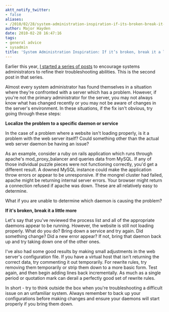 ```yaml
---
aktt_notify_twitter:
- false
aliases:
- /2010/02/28/system-administration-inspiration-if-its-broken-break-it-a-little-more/
author: Major Hayden
date: 2010-02-28 16:47:16
tags:
- general advice
- sysadmin
title: 'System Administration Inspiration: If it’s broken, break it a little more'
---
```


Earlier this year, [I started a series of posts][1] to encourage systems administrators to refine their troubleshooting abilities. This is the second post in that series.

Almost every system administrator has found themselves in a situation where they're confronted with a server which has a problem. However, if you're not the primary administrator for the server, you may not always know what has changed recently or you may not be aware of changes in the server's environment. In these situations, if the fix isn't obvious, try going through these steps:

**Localize the problem to a specific daemon or service**

In the case of a problem where a website isn't loading properly, is it a problem with the web server itself? Could something other than the actual web server daemon be having an issue?

As an example, consider a ruby on rails application which runs through apache's mod\_proxy\_balancer and queries data from MySQL. If any of those individual puzzle pieces were not functioning correctly, you'd get a different result. A downed MySQL instance could make the application throw errors or appear to be unresponsive. If the mongrel cluster had failed, apache might be returning internal server errors. Your browser might return a connection refused if apache was down. These are all relatively easy to determine.

What if you are unable to determine which daemon is causing the problem?

**If it's broken, break it a little more**

Let's say that you've reviewed the process list and all of the appropriate daemons appear to be running. However, the website is still not loading properly. What do you do? Bring down a service and try again. Did something change? Did a new error appear? If not, bring that daemon back up and try taking down one of the other ones.

I've also had some good results by making small adjustments in the web server's configuration file. If you have a virtual host that isn't returning the correct data, try commenting it out temporarily. For rewrite rules, try removing them temporarily or strip them down to a more basic form. Test again, and then begin adding lines back incrementally. As much as a single period or quotation mark can derail a perfectly good set of rewrite rules.

In short - try to think outside the box when you're troubleshooting a difficult issue on an unfamiliar system. Always remember to back up your configurations before making changes and ensure your daemons will start properly if you bring them down.

 [1]: http://rackerhacker.com/2010/01/03/a-new-year-system-administrator-inspiration/